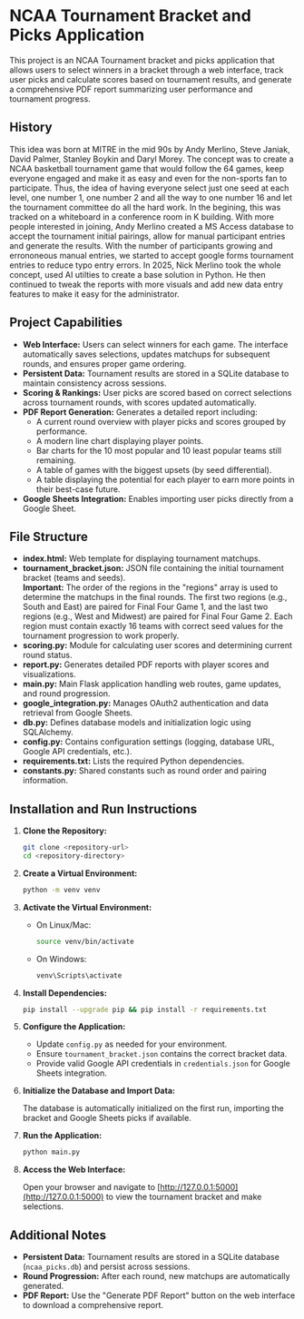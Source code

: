 # NCAA Tournament Bracket and Picks Application

This project is an NCAA Tournament bracket and picks application that allows users to select winners in a bracket through a web interface, track user picks and calculate scores based on tournament results, and generate a comprehensive PDF report summarizing user performance and tournament progress.

## History
This idea was born at MITRE in the mid 90s by Andy Merlino, Steve Janiak, David Palmer, Stanley Boykin and Daryl Morey.  The concept was to create a NCAA basketball tournament game that would follow the 64 games, keep everyone engaged and make it as easy and even for the non-sports fan to participate.  Thus, the idea of having everyone select just one seed at each level, one number 1, one number 2 and all the way to one number 16 and let the tournament committee do all the hard work.  In the begining, this was tracked on a whiteboard in a conference room in K building.  With more people interested in joining, Andy Merlino created a MS Access database to accept the tournament initial pairings, allow for manual participant entries and generate the results.  With the number of participants growing and errononeous manual entries, we started to accept google forms tournament entries to reduce typo entry errors.  In 2025, Nick Merlino took the whole concept, used AI utilties to create a base solution in Python.  He then continued to tweak the reports with more visuals and add new data entry features to make it easy for the administrator.

## Project Capabilities

- **Web Interface:** Users can select winners for each game. The interface automatically saves selections, updates matchups for subsequent rounds, and ensures proper game ordering.
- **Persistent Data:** Tournament results are stored in a SQLite database to maintain consistency across sessions.
- **Scoring & Rankings:** User picks are scored based on correct selections across tournament rounds, with scores updated automatically.
- **PDF Report Generation:** Generates a detailed report including:
  - A current round overview with player picks and scores grouped by performance.
  - A modern line chart displaying player points.
  - Bar charts for the 10 most popular and 10 least popular teams still remaining.
  - A table of games with the biggest upsets (by seed differential).
  - A table displaying the potential for each player to earn more points in their best-case future.
- **Google Sheets Integration:** Enables importing user picks directly from a Google Sheet.

## File Structure

- **index.html:** Web template for displaying tournament matchups.
- **tournament_bracket.json:** JSON file containing the initial tournament bracket (teams and seeds).  
**Important:** The order of the regions in the "regions" array is used to determine the matchups in the final rounds. The first two regions (e.g., South and East) are paired for Final Four Game 1, and the last two regions (e.g., West and Midwest) are paired for Final Four Game 2. Each region must contain exactly 16 teams with correct seed values for the tournament progression to work properly.
- **scoring.py:** Module for calculating user scores and determining current round status.
- **report.py:** Generates detailed PDF reports with player scores and visualizations.
- **main.py:** Main Flask application handling web routes, game updates, and round progression.
- **google_integration.py:** Manages OAuth2 authentication and data retrieval from Google Sheets.
- **db.py:** Defines database models and initialization logic using SQLAlchemy.
- **config.py:** Contains configuration settings (logging, database URL, Google API credentials, etc.).
- **requirements.txt:** Lists the required Python dependencies.
- **constants.py:** Shared constants such as round order and pairing information.

## Installation and Run Instructions

1. **Clone the Repository:**

   ```bash
   git clone <repository-url>
   cd <repository-directory>
   ```

2. **Create a Virtual Environment:**

   ```bash
   python -m venv venv
   ```

3. **Activate the Virtual Environment:**

   - On Linux/Mac:
     ```bash
     source venv/bin/activate
     ```

   - On Windows:
     ```bash
     venv\Scripts\activate
     ```

4. **Install Dependencies:**

   ```bash
   pip install --upgrade pip && pip install -r requirements.txt
   ```

5. **Configure the Application:**

   - Update `config.py` as needed for your environment.
   - Ensure `tournament_bracket.json` contains the correct bracket data.
   - Provide valid Google API credentials in `credentials.json` for Google Sheets integration.

6. **Initialize the Database and Import Data:**

   The database is automatically initialized on the first run, importing the bracket and Google Sheets picks if available.

7. **Run the Application:**

   ```bash
   python main.py
   ```

8. **Access the Web Interface:**

   Open your browser and navigate to [http://127.0.0.1:5000](http://127.0.0.1:5000) to view the tournament bracket and make selections.

## Additional Notes

- **Persistent Data:** Tournament results are stored in a SQLite database (`ncaa_picks.db`) and persist across sessions.
- **Round Progression:** After each round, new matchups are automatically generated.
- **PDF Report:** Use the "Generate PDF Report" button on the web interface to download a comprehensive report.